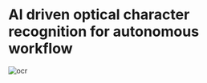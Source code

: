 # AI driven optical character recognition for autonomous workflow
  
![ocr](https://github.com/user-attachments/assets/9caaa693-e331-4a22-8167-f23f593bcad1)
